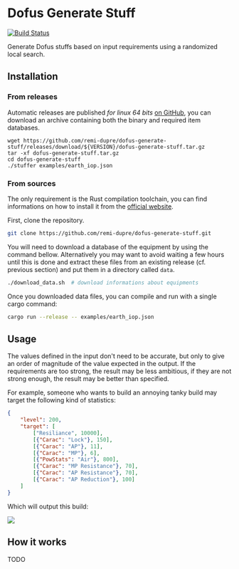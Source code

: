 Dofus Generate Stuff
====================

[![Build Status](https://travis-ci.com/remi-dupre/dofus-generate-stuff.svg?branch=master)](https://travis-ci.com/remi-dupre/dofus-generate-stuff)

Generate Dofus stuffs based on input requirements using a randomized local
search.


Installation
------------

### From releases

Automatic releases are published *for linux 64 bits*
[on GitHub](https://github.com/remi-dupre/dofus-generate-stuff/releases), you
can download an archive containing both the binary and required item databases.

```
wget https://github.com/remi-dupre/dofus-generate-stuff/releases/download/${VERSION}/dofus-generate-stuff.tar.gz
tar -xf dofus-generate-stuff.tar.gz
cd dofus-generate-stuff
./stuffer examples/earth_iop.json
```

### From sources

The only requirement is the Rust compilation toolchain, you can find
informations on how to install it from the
[official website](https://www.rust-lang.org/tools/install).

First, clone the repository.

```bash
git clone https://github.com/remi-dupre/dofus-generate-stuff.git
```

You will need to download a database of the equipment by using the command
bellow. Alternatively you may want to avoid waiting a few hours until this is
done and extract these files from an existing release (cf. previous section)
and put them in a directory called `data`.

```bash
./download_data.sh  # download informations about equipments
```

Once you downloaded data files, you can compile and run with a single cargo
command:

```bash
cargo run --release -- examples/earth_iop.json
```


Usage
-----

The values defined in the input don't need to be accurate, but only to give an
order of magnitude of the value expected in the output. If the requirements are
too strong, the result may be less ambitious, if they are not strong enough,
the result may be better than specified.

For example, someone who wants to build an annoying tanky build may target the
following kind of statistics:

```json
{
    "level": 200,
    "target": [
        ["Resiliance", 10000],
        [{"Carac": "Lock"}, 150],
        [{"Carac": "AP"}, 11],
        [{"Carac": "MP"}, 6],
        [{"PowStats": "Air"}, 800],
        [{"Carac": "MP Resistance"}, 70],
        [{"Carac": "AP Resistance"}, 70],
        [{"Carac": "AP Reduction"}, 100]
    ]
}
```

Which will output this build:

  ![](https://imgur.com/AFCaeqE.png)


How it works
------------

TODO
